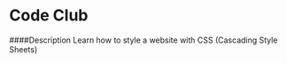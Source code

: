 Code Club
========

####Description
Learn how to style a website with CSS (Cascading Style Sheets)

